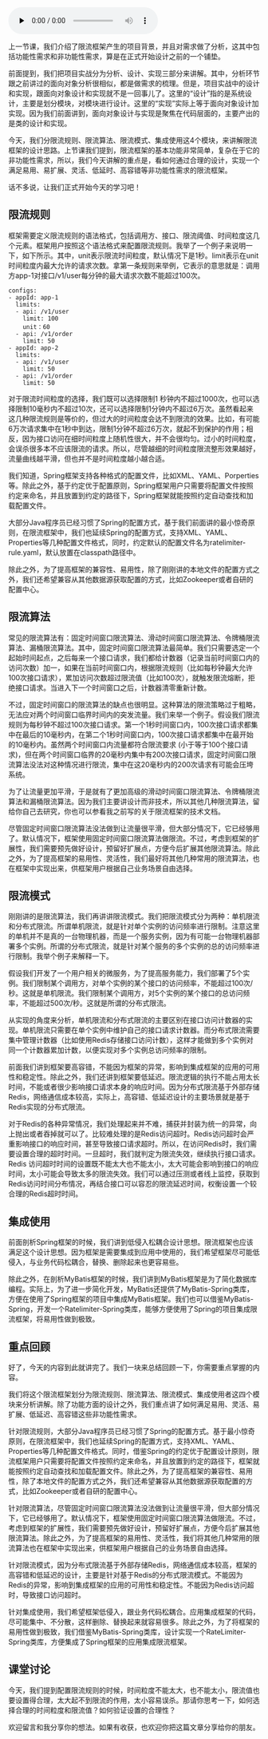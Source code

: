<audio id="audio" title="91 | 项目实战一：设计实现一个支持各种算法的限流框架（设计）" controls="" preload="none"><source id="mp3" src="https://static001.geekbang.org/resource/audio/d0/71/d018ed6b91e0ba93989da935c5730271.mp3"></audio>

上一节课，我们介绍了限流框架产生的项目背景，并且对需求做了分析，这其中包括功能性需求和非功能性需求，算是在正式开始设计之前的一个铺垫。

前面提到，我们把项目实战分为分析、设计、实现三部分来讲解。其中，分析环节跟之前讲过的面向对象分析很相似，都是做需求的梳理。但是，项目实战中的设计和实现，跟面向对象设计和实现就不是一回事儿了。这里的“设计”指的是系统设计，主要是划分模块，对模块进行设计。这里的“实现”实际上等于面向对象设计加实现。因为我们前面讲到，面向对象设计与实现是聚焦在代码层面的，主要产出的是类的设计和实现。

今天，我们分限流规则、限流算法、限流模式、集成使用这4个模块，来讲解限流框架的设计思路。上节课我们提到，限流框架的基本功能非常简单，复杂在于它的非功能性需求，所以，我们今天讲解的重点是，看如何通过合理的设计，实现一个满足易用、易扩展、灵活、低延时、高容错等非功能性需求的限流框架。

话不多说，让我们正式开始今天的学习吧！

## 限流规则

框架需要定义限流规则的语法格式，包括调用方、接口、限流阈值、时间粒度这几个元素。框架用户按照这个语法格式来配置限流规则。我举了一个例子来说明一下，如下所示。其中，unit表示限流时间粒度，默认情况下是1秒。limit表示在unit时间粒度内最大允许的请求次数。拿第一条规则来举例，它表示的意思就是：调用方app-1对接口/v1/user每分钟的最大请求次数不能超过100次。

```
configs:
- appId: app-1
  limits:
  - api: /v1/user
    limit: 100
    unit：60
  - api: /v1/order
    limit: 50
- appId: app-2
  limits:
  - api: /v1/user
    limit: 50
  - api: /v1/order
    limit: 50

```

对于限流时间粒度的选择，我们既可以选择限制1 秒钟内不超过1000次，也可以选择限制10毫秒内不超过10次，还可以选择限制1分钟内不超过6万次。虽然看起来这几种限流规则是等价的，但过大的时间粒度会达不到限流的效果。比如，有可能6万次请求集中在1秒中到达，限制1分钟不超过6万次，就起不到保护的作用；相反，因为接口访问在细时间粒度上随机性很大，并不会很均匀。过小的时间粒度，会误杀很多本不应该限流的请求。所以，尽管越细的时间粒度限流整形效果越好，流量曲线越平滑，但也并不是时间粒度越小越合适。

我们知道，Spring框架支持各种格式的配置文件，比如XML、YAML、Porperties等。除此之外，基于约定优于配置原则，Spring框架用户只需要将配置文件按照约定来命名，并且放置到约定的路径下，Spring框架就能按照约定自动查找和加载配置文件。

大部分Java程序员已经习惯了Spring的配置方式，基于我们前面讲的最小惊奇原则，在限流框架中，我们也延续Spring的配置方式，支持XML、YAML、Properties等几种配置文件格式，同时，约定默认的配置文件名为ratelimiter-rule.yaml，默认放置在classpath路径中。

除此之外，为了提高框架的兼容性、易用性，除了刚刚讲的本地文件的配置方式之外，我们还希望兼容从其他数据源获取配置的方式，比如Zookeeper或者自研的配置中心。

## 限流算法

常见的限流算法有：固定时间窗口限流算法、滑动时间窗口限流算法、令牌桶限流算法、漏桶限流算法。其中，固定时间窗口限流算法最简单。我们只需要选定一个起始时间起点，之后每来一个接口请求，我们都给计数器（记录当前时间窗口内的访问次数）加一，如果在当前时间窗口内，根据限流规则（比如每秒钟最大允许100次接口请求），累加访问次数超过限流值（比如100次），就触发限流熔断，拒绝接口请求。当进入下一个时间窗口之后，计数器清零重新计数。

不过，固定时间窗口的限流算法的缺点也很明显。这种算法的限流策略过于粗略，无法应对两个时间窗口临界时间内的突发流量。我们来举一个例子。假设我们限流规则为每秒钟不超过100次接口请求。第一个1秒时间窗口内，100次接口请求都集中在最后的10毫秒内，在第二个1秒时间窗口内，100次接口请求都集中在最开始的10毫秒内。虽然两个时间窗口内流量都符合限流要求 (小于等于100个接口请求)，但在两个时间窗口临界的20毫秒内集中有200次接口请求，固定时间窗口限流算法没法对这种情况进行限流，集中在这20毫秒内的200次请求有可能会压垮系统。

为了让流量更加平滑，于是就有了更加高级的滑动时间窗口限流算法、令牌桶限流算法和漏桶限流算法。因为我们主要讲设计而非技术，所以其他几种限流算法，留给你自己去研究，你也可以参看我之前写的关于限流框架的技术文档。

尽管固定时间窗口限流算法没法做到让流量很平滑，但大部分情况下，它已经够用了。默认情况下，框架使用固定时间窗口限流算法做限流。不过，考虑到框架的扩展性，我们需要预先做好设计，预留好扩展点，方便今后扩展其他限流算法。除此之外，为了提高框架的易用性、灵活性，我们最好将其他几种常用的限流算法，也在框架中实现出来，供框架用户根据自己业务场景自由选择。

## 限流模式

刚刚讲的是限流算法，我们再讲讲限流模式。我们把限流模式分为两种：单机限流和分布式限流。所谓单机限流，就是针对单个实例的访问频率进行限制。注意这里的单机并不是真的一台物理机器，而是一个服务实例，因为有可能一台物理机器部署多个实例。所谓的分布式限流，就是针对某个服务的多个实例的总的访问频率进行限制。我举个例子来解释一下。

假设我们开发了一个用户相关的微服务，为了提高服务能力，我们部署了5个实例。我们限制某个调用方，对单个实例的某个接口的访问频率，不能超过100次/秒。这就是单机限流。我们限制某个调用方，对5个实例的某个接口的总访问频率，不能超过500次/秒。这就是所谓的分布式限流。

从实现的角度来分析，单机限流和分布式限流的主要区别在接口访问计数器的实现。单机限流只需要在单个实例中维护自己的接口请求计数器。而分布式限流需要集中管理计数器（比如使用Redis存储接口访问计数），这样才能做到多个实例对同一个计数器累加计数，以便实现对多个实例总访问频率的限制。

前面我们讲到框架要高容错，不能因为框架的异常，影响到集成框架的应用的可用性和稳定性。除此之外，我们还讲到框架要低延迟。限流逻辑的执行不能占用太长时间，不能或者很少影响接口请求本身的响应时间。因为分布式限流基于外部存储Redis，网络通信成本较高，实际上，高容错、低延迟设计的主要场景就是基于Redis实现的分布式限流。

对于Redis的各种异常情况，我们处理起来并不难，捕获并封装为统一的异常，向上抛出或者吞掉就可以了。比较难处理的是Redis访问超时。Redis访问超时会严重影响接口的响应时间，甚至导致接口请求超时。所以，在访问Redis时，我们需要设置合理的超时时间。一旦超时，我们就判定为限流失效，继续执行接口请求。Redis 访问超时时间的设置既不能太大也不能太小，太大可能会影响到接口的响应时间，太小可能会导致太多的限流失效。我们可以通过压测或者线上监控，获取到Redis访问时间分布情况，再结合接口可以容忍的限流延迟时间，权衡设置一个较合理的Redis超时时间。

## 集成使用

前面剖析Spring框架的时候，我们讲到低侵入松耦合设计思想。限流框架也应该满足这个设计思想。因为框架是需要集成到应用中使用的，我们希望框架尽可能低侵入，与业务代码松耦合，替换、删除起来也更容易些。

除此之外，在剖析MyBatis框架的时候，我们讲到MyBatis框架是为了简化数据库编程。实际上，为了进一步简化开发，MyBatis还提供了MyBatis-Spring类库，方便在使用了Spring框架的项目中集成MyBatis框架。我们也可以借鉴MyBatis-Spring，开发一个Ratelimiter-Spring类库，能够方便使用了Spring的项目集成限流框架，将易用性做到极致。

## 重点回顾

好了，今天的内容到此就讲完了。我们一块来总结回顾一下，你需要重点掌握的内容。

我们将这个限流框架划分为限流规则、限流算法、限流模式、集成使用者这四个模块来分析讲解。除了功能方面的设计之外，我们重点讲了如何满足易用、灵活、易扩展、低延迟、高容错这些非功能性需求。

针对限流规则，大部分Java程序员已经习惯了Spring的配置方式。基于最小惊奇原则，在限流框架中，我们也延续Spring的配置方式，支持XML、YAML、Properties等几种配置文件格式。同时，借鉴Spring的约定优于配置设计原则，限流框架用户只需要将配置文件按照约定来命名，并且放置到约定的路径下，框架就能按照约定自动查找和加载配置文件。除此之外，为了提高框架的兼容性、易用性，除了本地文件的配置方式之外，我们还希望兼容从其他数据源获取配置的方式，比如Zookeeper或者自研的配置中心。

针对限流算法，尽管固定时间窗口限流算法没法做到让流量很平滑，但大部分情况下，它已经够用了。默认情况下，框架使用固定时间窗口限流算法做限流。不过，考虑到框架的扩展性，我们需要预先做好设计，预留好扩展点，方便今后扩展其他限流算法。除此之外，为了提高框架的易用性、灵活性，我们将其他几种常用的限流算法也在框架中实现出来，供框架用户根据自己的业务场景自由选择。

针对限流模式，因为分布式限流基于外部存储Redis，网络通信成本较高，框架的高容错和低延迟的设计，主要是针对基于Redis的分布式限流模式。不能因为Redis的异常，影响到集成框架的应用的可用性和稳定性。不能因为Redis访问超时，导致接口访问超时。

针对集成使用，我们希望框架低侵入，跟业务代码松耦合。应用集成框架的代码，尽可能集中、不分散，这样删除、替换起来就容易很多。除此之外，为了将框架的易用性做到极致，我们借鉴MyBatis-Spring类库，设计实现一个RateLimiter-Spring类库，方便集成了Spring框架的应用集成限流框架。

## 课堂讨论

今天，我们提到配置限流规则的时候，时间粒度不能太大，也不能太小，限流值也要设置得合理，太大起不到限流的作用，太小容易误杀。那请你思考一下，如何选择合理的时间粒度和限流值？如何验证设置的合理性？

欢迎留言和我分享你的想法。如果有收获，也欢迎你把这篇文章分享给你的朋友。
